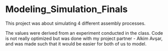 # Modeling_Simulation_Finals

This project was about simulating 4 different assembly processes.

The values were derived from an experiment conducted in the class.
Code is not really optimized but was done with my project partner - Alkim Avşar,
and was made such that it would be easier for both of us to model.
